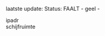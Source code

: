 laatste update: 
Status: FAALT - geel - 
<div class="service R">ipadr</div><div class="service R">schijfruimte</div>